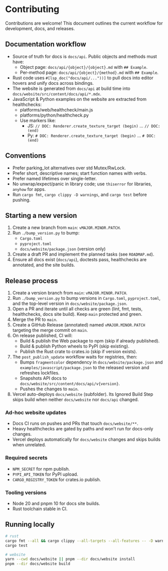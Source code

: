 # Contributing

Contributions are welcome! This document outlines the current workflow for development, docs, and releases.

## Documentation workflow

- Source of truth for docs is `docs/api`. Public objects and methods must have:
  - Object page: `docs/api/{object}/{object}.md` with `## Example`.
  - Per-method page: `docs/api/{object}/{method}.md` with `## Example`.
- Rust code uses `#[lsp_doc("docs/api/..."))]` to pull docs into editor hovers and unify docs across bindings.
- The website is generated from `docs/api` at build time into `docs/website/src/content/docs/api/*.mdx`.
- JavaScript & Python examples on the website are extracted from healthchecks:
  - platforms/web/healthcheck/main.js
  - platforms/python/healthcheck.py
  - Use markers like:
    - JS: `// DOC: Renderer.create_texture_target (begin)` ... `// DOC: (end)`
    - Py: `# DOC: Renderer.create_texture_target (begin)` ... `# DOC: (end)`

## Conventions

- Prefer parking_lot alternatives over std Mutex/RwLock.
- Prefer short, descriptive names; start function names with verbs.
- Prefer named lifetimes over single-letter.
- No unwrap/expect/panic in library code; use `thiserror` for libraries, `anyhow` for apps.
- Run `cargo fmt`, `cargo clippy -D warnings`, and `cargo test` before pushing.

## Starting a new version

1. Create a new branch from `main`: `vMAJOR.MINOR.PATCH`.
2. Run `./bump_version.py` to bump:
   - `Cargo.toml`
   - `pyproject.toml`
   - `docs/website/package.json` (version only)
3. Create a draft PR and implement the planned tasks (see `ROADMAP.md`).
4. Ensure all docs exist (`docs/api`), doctests pass, healthchecks are annotated, and the site builds.

## Release process

1. Create a version branch from `main`: `vMAJOR.MINOR.PATCH`.
2. Run `./bump_version.py` to bump versions in `Cargo.toml`, `pyproject.toml`, and the top-level version in `docs/website/package.json`.
3. Open a PR and iterate until all checks are green (lint, fmt, tests, healthchecks, docs site build). Keep `main` protected and green.
4. Merge the PR to `main`.
5. Create a GitHub Release (annotated) named `vMAJOR.MINOR.PATCH` targeting the merge commit on `main`.
6. On release published, CI will:
   - Build & publish the Web package to npm (skip if already published).
   - Build & publish Python wheels to PyPI (skip existing).
   - Publish the Rust crate to crates.io (skip if version exists).
7. The `post_publish_update` workflow waits for registries, then:
   - Bumps `fragmentcolor` dependency in `docs/website/package.json` and `examples/javascript/package.json` to the released version and refreshes lockfiles.
   - Snapshots API docs to `docs/website/src/content/docs/api/v{version}`.
   - Pushes the changes to `main`.
8. Vercel auto-deploys `docs/website` (subfolder). Its Ignored Build Step skips build when neither `docs/website` nor `docs/api` changed.

### Ad-hoc website updates

- Docs CI runs on pushes and PRs that touch `docs/website/**`.
- Heavy healthchecks are gated by paths and won’t run for docs-only changes.
- Vercel deploys automatically for `docs/website` changes and skips builds when unrelated.

### Required secrets

- `NPM_SECRET` for npm publish.
- `PYPI_API_TOKEN` for PyPI upload.
- `CARGO_REGISTRY_TOKEN` for crates.io publish.

### Tooling versions

- Node 20 and pnpm 10 for docs site builds.
- Rust toolchain stable in CI.

## Running locally

```bash
# rust
cargo fmt --all && cargo clippy --all-targets --all-features -- -D warnings
cargo test

# website
yarn --cwd docs/website || pnpm --dir docs/website install
pnpm --dir docs/website build
```
